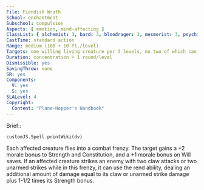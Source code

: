 ```yaml
---
File: Fiendish Wrath
School: enchantment
Subschool: compulsion
Aspects: [ emotion, mind-affecting ]
ClassList: { alchemist: 3, bard: 3, bloodrager: 3, mesmerist: 3, psychic: 4, sorcerer: 4, wizard: 4, summoner: 3, witch: 4 }
CastTime: standard action
Range: medium (100 + 10 ft./level)
Targets: one willing living creature per 3 levels, no two of which can be more than 30 ft. apart
Duration: concentration + 1 round/level
Dismissible: yes
SavingThrow: none
SR: yes
Components:
  V: yes
  S: yes
SLALevel: 4
Copyright:
  Content: "Plane-Hopper's Handbook"
---
```

Brief:: 

```dataviewjs
customJS.Spell.printWiki(dv)
```

Each affected creature flies into a combat frenzy. The target gains a +2 morale bonus to Strength and Constitution, and a +1 morale bonus on Will saves. If an affected creature strikes an enemy with two claw attacks or two unarmed strikes while in this frenzy, it can use the rend ability, dealing an additional amount of damage equal to its claw or unarmed strike damage plus 1-1/2 times its Strength bonus.
